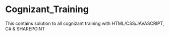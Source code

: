 # Cognizant_Training
This contains solution to all cognizant training with HTML/CSS/JAVASCRIPT, C# &amp; SHAREPOINT 
